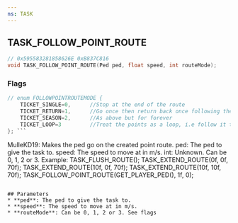 ```yaml
---
ns: TASK
---
```

## TASK_FOLLOW_POINT_ROUTE

```c
// 0x595583281858626E 0xB837C816
void TASK_FOLLOW_POINT_ROUTE(Ped ped, float speed, int routeMode);
```
### Flags
```c
// enum FOLLOWPOINTROUTEMODE { 
    TICKET_SINGLE=0,      //Stop at the end of the route 
    TICKET_RETURN=1,      //Go once then return back once following the route backwards 
    TICKET_SEASON=2,      //As above but for forever 
    TICKET_LOOP=3         //Treat the points as a loop, i.e follow it to the end then directly back to the first position, forever. 
}; ```

```
MulleKD19: Makes the ped go on the created point route.
ped: The ped to give the task to.
speed: The speed to move at in m/s.
int: Unknown. Can be 0, 1, 2 or 3.
Example:
TASK_FLUSH_ROUTE();
TASK_EXTEND_ROUTE(0f, 0f, 70f);
TASK_EXTEND_ROUTE(10f, 0f, 70f);
TASK_EXTEND_ROUTE(10f, 10f, 70f);
TASK_FOLLOW_POINT_ROUTE(GET_PLAYER_PED(), 1f, 0);
```

## Parameters
* **ped**: The ped to give the task to.
* **speed**: The speed to move at in m/s.
* **routeMode**: Can be 0, 1, 2 or 3. See flags

